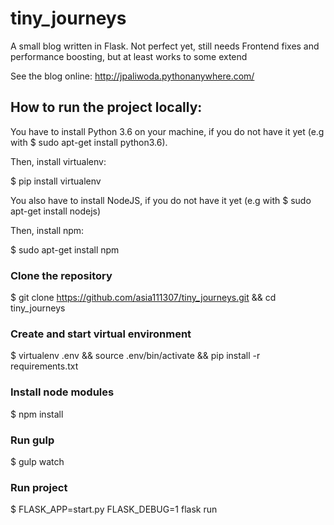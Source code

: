 # tiny_journeys
A small blog written in Flask. Not perfect yet, still needs Frontend fixes and performance boosting, but at least works to some extend

See the blog online: http://jpaliwoda.pythonanywhere.com/

## How to run the project locally:
You have to install Python 3.6 on your machine, if you do not have it yet (e.g with $ sudo apt-get install python3.6).

Then, install virtualenv:

$ pip install virtualenv 


You also have to install NodeJS, if you do not have it yet (e.g with $ sudo apt-get install nodejs)

Then, install npm:

$ sudo apt-get install npm

### Clone the repository
$ git clone https://github.com/asia111307/tiny_journeys.git && cd tiny_journeys

### Create and start virtual environment
$ virtualenv .env && source .env/bin/activate && pip install -r requirements.txt

### Install node modules
$ npm install

### Run gulp
$ gulp watch

### Run project
$ FLASK_APP=start.py FLASK_DEBUG=1 flask run
